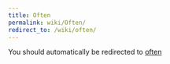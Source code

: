 ```yaml
---
title: Often
permalink: wiki/Often/
redirect_to: /wiki/often/
---
```


You should automatically be redirected to [often](/wiki/often/)
